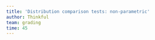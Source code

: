 ```yaml
---
title: 'Distribution comparison tests: non-parametric'
author: Thinkful
team: grading
time: 45
---
```


<jupyter notebook-name="5.5.3 Comparing Groups NonParametrically" course-code="data-201" />